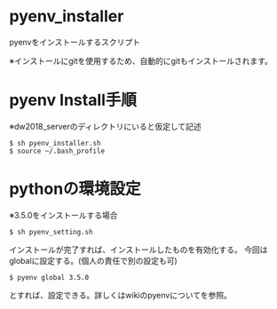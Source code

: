 # pyenv_installer
pyenvをインストールするスクリプト  

※インストールにgitを使用するため、自動的にgitもインストールされます。  


# pyenv Install手順
※dw2018_serverのディレクトリにいると仮定して記述

    $ sh pyenv_installer.sh
    $ source ~/.bash_profile


# pythonの環境設定
※3.5.0をインストールする場合

    $ sh pyenv_setting.sh

インストールが完了すれば、インストールしたものを有効化する。
今回はglobalに設定する。(個人の責任で別の設定も可)

    $ pyenv global 3.5.0

とすれば、設定できる。詳しくはwikiのpyenvについてを参照。
